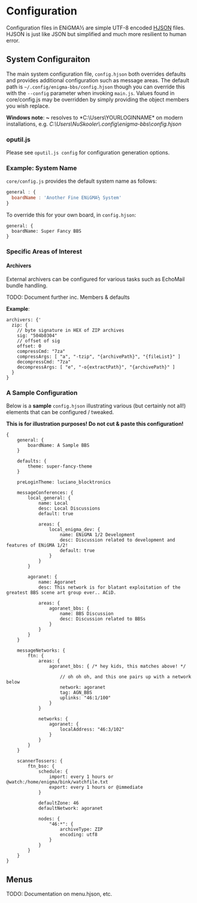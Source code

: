 # Configuration
Configuration files in ENiGMA½ are simple UTF-8 encoded [HJSON](http://hjson.org/) files. HJSON is just like JSON but simplified and much more resilient to human error.

## System Configuraiton
The main system configuration file, `config.hjson` both overrides defaults and provides additional configuration such as message areas. The default path is `~/.config/enigma-bbs/config.hjson` though you can override this with the `--config` parameter when invoking `main.js`. Values found in core/config.js may be overridden by simply providing the object members you wish replace.

**Windows note**: **~** resolves to *C:\Users\YOURLOGINNAME\* on modern installations, e.g. *C:\Users\NuSkooler\\.config\enigma-bbs\config.hjson*

### oputil.js
Please see `oputil.js config` for configuration generation options.

### Example: System Name
`core/config.js` provides the default system name as follows:
```javascript
general : {
  boardName : 'Another Fine ENiGMA½ System'
}
```

To override this for your own board, in `config.hjson`:
```hjson
general: {
  boardName: Super Fancy BBS
}
```

### Specific Areas of Interest

#### Archivers
External archivers can be configured for various tasks such as EchoMail bundle handling.

TODO: Document further inc. Members & defaults

**Example**:

```hjson
archivers: {'
  zip: {
    // byte signature in HEX of ZIP archives
    sig: "504b0304"
    // offset of sig
	offset: 0
	compressCmd: "7za"
	compressArgs: [ "a", "-tzip", "{archivePath}", "{fileList}" ]
	decompressCmd: "7za"
	decompressArgs: [ "e", "-o{extractPath}", "{archivePath}" ]
  }
}
```

### A Sample Configuration
Below is a **sample** `config.hjson` illustrating various (but certainly not all!) elements that can be configured / tweaked.

**This is for illustration purposes! Do not cut & paste this configuration!**


```hjson
{
	general: {
		boardName: A Sample BBS
	}

	defaults: {
		theme: super-fancy-theme
	}

	preLoginTheme: luciano_blocktronics

	messageConferences: {
		local_general: {
			name: Local
			desc: Local Discussions
			default: true

			areas: {
				local_enigma_dev: {
					name: ENiGMA 1/2 Development
					desc: Discussion related to development and features of ENiGMA 1/2!
					default: true
				}
			}
		}

		agoranet: {
			name: Agoranet
			desc: This network is for blatant exploitation of the greatest BBS scene art group ever.. ACiD.

			areas: {
				agoranet_bbs: {
					name: BBS Discussion
					desc: Discussion related to BBSs
				}
			}
		}
	}

	messageNetworks: {
		ftn: {
			areas: {
				agoranet_bbs: { /* hey kids, this matches above! */

					// oh oh oh, and this one pairs up with a network below
					network: agoranet
					tag: AGN_BBS
					uplinks: "46:1/100"
				}
			}

			networks: {
				agoranet: {
					localAddress: "46:3/102"
				}
			}
		}
	}

	scannerTossers: {
		ftn_bso: {
			schedule: {
				import: every 1 hours or @watch:/home/enigma/bink/watchfile.txt
				export: every 1 hours or @immediate
			}

			defaultZone: 46
			defaultNetwork: agoranet

			nodes: {
				"46:*": {
					archiveType: ZIP
					encoding: utf8
				}
			}
		}
	}
}
```

## Menus
TODO: Documentation on menu.hjson, etc.